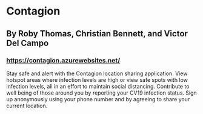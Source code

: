 # Contagion
## By Roby Thomas, Christian Bennett, and Victor Del Campo
### https://contagion.azurewebsites.net/

Stay safe and alert with the Contagion location sharing application. View hotspot areas where infection levels are high or view safe spots with low infection levels, all in an effort to maintain social distancing. Contribute to well being of those around you by reporting your CV19 infection status. Sign up anonymously using your phone number and by agreeing to share your current location.